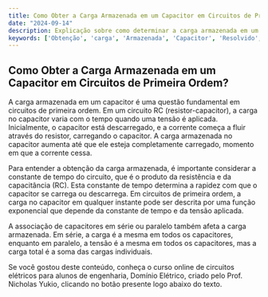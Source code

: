 ```yaml
---
title: Como Obter a Carga Armazenada em um Capacitor em Circuitos de Primeira Ordem?
date: "2024-09-14"
description: Explicação sobre como determinar a carga armazenada em um capacitor em circuitos de primeira ordem.
keywords: ['Obtenção', 'carga', 'Armazenada', 'Capacitor', 'Resolvido', 'Primeira', 'Associação']
---
```


## Como Obter a Carga Armazenada em um Capacitor em Circuitos de Primeira Ordem?

A carga armazenada em um capacitor é uma questão fundamental em circuitos de primeira ordem. Em um circuito RC (resistor-capacitor), a carga no capacitor varia com o tempo quando uma tensão é aplicada. Inicialmente, o capacitor está descarregado, e a corrente começa a fluir através do resistor, carregando o capacitor. A carga armazenada no capacitor aumenta até que ele esteja completamente carregado, momento em que a corrente cessa.

Para entender a obtenção da carga armazenada, é importante considerar a constante de tempo do circuito, que é o produto da resistência e da capacitância (RC). Esta constante de tempo determina a rapidez com que o capacitor se carrega ou descarrega. Em circuitos de primeira ordem, a carga no capacitor em qualquer instante pode ser descrita por uma função exponencial que depende da constante de tempo e da tensão aplicada.

A associação de capacitores em série ou paralelo também afeta a carga armazenada. Em série, a carga é a mesma em todos os capacitores, enquanto em paralelo, a tensão é a mesma em todos os capacitores, mas a carga total é a soma das cargas individuais.

Se você gostou deste conteúdo, conheça o curso online de circuitos elétricos para alunos de engenharia, Domínio Elétrico, criado pelo Prof. Nicholas Yukio, clicando no botão presente logo abaixo do texto.